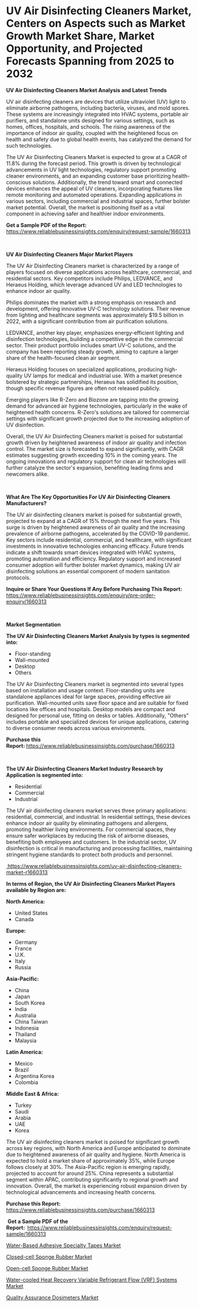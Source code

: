 <p><h1>UV Air Disinfecting Cleaners Market, Centers on Aspects such as Market Growth Market Share, Market Opportunity, and Projected Forecasts Spanning from 2025 to 2032</h1></p><p><strong>UV Air Disinfecting Cleaners Market Analysis and Latest Trends</strong></p>
<p><p>UV air disinfecting cleaners are devices that utilize ultraviolet (UV) light to eliminate airborne pathogens, including bacteria, viruses, and mold spores. These systems are increasingly integrated into HVAC systems, portable air purifiers, and standalone units designed for various settings, such as homes, offices, hospitals, and schools. The rising awareness of the importance of indoor air quality, coupled with the heightened focus on health and safety due to global health events, has catalyzed the demand for such technologies.</p><p>The UV Air Disinfecting Cleaners Market is expected to grow at a CAGR of 11.8% during the forecast period. This growth is driven by technological advancements in UV light technologies, regulatory support promoting cleaner environments, and an expanding customer base prioritizing health-conscious solutions. Additionally, the trend toward smart and connected devices enhances the appeal of UV cleaners, incorporating features like remote monitoring and automated operations. Expanding applications in various sectors, including commercial and industrial spaces, further bolster market potential. Overall, the market is positioning itself as a vital component in achieving safer and healthier indoor environments.</p></p>
<p><strong>Get a Sample PDF of the Report:&nbsp;</strong> <a href="https://www.reliablebusinessinsights.com/enquiry/request-sample/1660313?utm_campaign=60&utm_medium=2&utm_source=Github&utm_content=ia&utm_term=29032025&utm_id=uv-air-disinfecting-cleaners">https://www.reliablebusinessinsights.com/enquiry/request-sample/1660313</a></p>
<p>&nbsp;</p>
<p><strong>UV Air Disinfecting Cleaners Major Market Players</strong></p>
<p><p>The UV Air Disinfecting Cleaners market is characterized by a range of players focused on diverse applications across healthcare, commercial, and residential sectors. Key competitors include Philips, LEDVANCE, and Heraeus Holding, which leverage advanced UV and LED technologies to enhance indoor air quality. </p><p>Philips dominates the market with a strong emphasis on research and development, offering innovative UV-C technology solutions. Their revenue from lighting and healthcare segments was approximately $19.5 billion in 2022, with a significant contribution from air purification solutions.</p><p>LEDVANCE, another key player, emphasizes energy-efficient lighting and disinfection technologies, building a competitive edge in the commercial sector. Their product portfolio includes smart UV-C solutions, and the company has been reporting steady growth, aiming to capture a larger share of the health-focused clean air segment.</p><p>Heraeus Holding focuses on specialized applications, producing high-quality UV lamps for medical and industrial use. With a market presence bolstered by strategic partnerships, Heraeus has solidified its position, though specific revenue figures are often not released publicly. </p><p>Emerging players like R-Zero and Biozone are tapping into the growing demand for advanced air hygiene technologies, particularly in the wake of heightened health concerns. R-Zero's solutions are tailored for commercial settings with significant growth projected due to the increasing adoption of UV disinfection.</p><p>Overall, the UV Air Disinfecting Cleaners market is poised for substantial growth driven by heightened awareness of indoor air quality and infection control. The market size is forecasted to expand significantly, with CAGR estimates suggesting growth exceeding 10% in the coming years. The ongoing innovations and regulatory support for clean air technologies will further catalyze the sector's expansion, benefiting leading firms and newcomers alike.</p></p>
<p>&nbsp;</p>
<p><strong>What Are The Key Opportunities For UV Air Disinfecting Cleaners Manufacturers?</strong></p>
<p><p>The UV air disinfecting cleaners market is poised for substantial growth, projected to expand at a CAGR of 15% through the next five years. This surge is driven by heightened awareness of air quality and the increasing prevalence of airborne pathogens, accelerated by the COVID-19 pandemic. Key sectors include residential, commercial, and healthcare, with significant investments in innovative technologies enhancing efficacy. Future trends indicate a shift towards smart devices integrated with HVAC systems, promoting automation and efficiency. Regulatory support and increased consumer adoption will further bolster market dynamics, making UV air disinfecting solutions an essential component of modern sanitation protocols.</p></p>
<p><strong>Inquire or Share Your Questions If Any Before Purchasing This Report:</strong> <a href="https://www.reliablebusinessinsights.com/enquiry/pre-order-enquiry/1660313?utm_campaign=60&utm_medium=2&utm_source=Github&utm_content=ia&utm_term=29032025&utm_id=uv-air-disinfecting-cleaners">https://www.reliablebusinessinsights.com/enquiry/pre-order-enquiry/1660313</a></p>
<p>&nbsp;</p>
<p><strong>Market Segmentation</strong></p>
<p><strong>The UV Air Disinfecting Cleaners Market Analysis by types is segmented into:</strong></p>
<p><ul><li>Floor-standing</li><li>Wall-mounted</li><li>Desktop</li><li>Others</li></ul></p>
<p><p>The UV Air Disinfecting Cleaners market is segmented into several types based on installation and usage context. Floor-standing units are standalone appliances ideal for large spaces, providing effective air purification. Wall-mounted units save floor space and are suitable for fixed locations like offices and hospitals. Desktop models are compact and designed for personal use, fitting on desks or tables. Additionally, "Others" includes portable and specialized devices for unique applications, catering to diverse consumer needs across various environments.</p></p>
<p><strong>Purchase this Report:&nbsp;</strong><a href="https://www.reliablebusinessinsights.com/purchase/1660313?utm_campaign=60&utm_medium=2&utm_source=Github&utm_content=ia&utm_term=29032025&utm_id=uv-air-disinfecting-cleaners">https://www.reliablebusinessinsights.com/purchase/1660313</a></p>
<p>&nbsp;</p>
<p><strong>The UV Air Disinfecting Cleaners Market Industry Research by Application is segmented into:</strong></p>
<p><ul><li>Residential</li><li>Commercial</li><li>Industrial</li></ul></p>
<p><p>The UV air disinfecting cleaners market serves three primary applications: residential, commercial, and industrial. In residential settings, these devices enhance indoor air quality by eliminating pathogens and allergens, promoting healthier living environments. For commercial spaces, they ensure safer workplaces by reducing the risk of airborne diseases, benefiting both employees and customers. In the industrial sector, UV disinfection is critical in manufacturing and processing facilities, maintaining stringent hygiene standards to protect both products and personnel.</p></p>
<p><a href="https://www.reliablebusinessinsights.com/uv-air-disinfecting-cleaners-market-r1660313?utm_campaign=60&utm_medium=2&utm_source=Github&utm_content=ia&utm_term=29032025&utm_id=uv-air-disinfecting-cleaners">&nbsp;https://www.reliablebusinessinsights.com/uv-air-disinfecting-cleaners-market-r1660313</a></p>
<p><strong>In terms of Region, the UV Air Disinfecting Cleaners Market Players available by Region are:</strong></p>
<p>
    <p> <strong> North America: </strong>
        <ul>
            <li>United States</li>
            <li>Canada</li>
        </ul>
        </p> 
    <p> <strong> Europe: </strong>
        <ul>
            <li>Germany</li>
            <li>France</li>
            <li>U.K.</li>
            <li>Italy</li>
            <li>Russia</li>
        </ul>
        </p> 
    <p> <strong> Asia-Pacific: </strong>
        <ul>
            <li>China</li>
            <li>Japan</li>
            <li>South Korea</li>
            <li>India</li>
            <li>Australia</li>
            <li>China Taiwan</li>
            <li>Indonesia</li>
            <li>Thailand</li>
            <li>Malaysia</li>
        </ul>
        </p> 
    <p> <strong> Latin America: </strong>
        <ul>
            <li>Mexico</li>
            <li>Brazil</li>
            <li>Argentina Korea</li>
            <li>Colombia</li>
        </ul>
        </p> 
    <p> <strong> Middle East & Africa: </strong>
        <ul>
            <li>Turkey</li>
            <li>Saudi</li>
            <li>Arabia</li>
            <li>UAE</li>
            <li>Korea</li>
        </ul>
    </p>
    </p>
<p><p>The UV air disinfecting cleaners market is poised for significant growth across key regions, with North America and Europe anticipated to dominate due to heightened awareness of air quality and hygiene. North America is expected to hold a market share of approximately 35%, while Europe follows closely at 30%. The Asia-Pacific region is emerging rapidly, projected to account for around 25%. China represents a substantial segment within APAC, contributing significantly to regional growth and innovation. Overall, the market is experiencing robust expansion driven by technological advancements and increasing health concerns.</p></p>
<p><strong>Purchase this Report: </strong><a href="https://www.reliablebusinessinsights.com/purchase/1660313?utm_campaign=60&utm_medium=2&utm_source=Github&utm_content=ia&utm_term=29032025&utm_id=uv-air-disinfecting-cleaners">https://www.reliablebusinessinsights.com/purchase/1660313</a></p>
<p>&nbsp;<strong>Get a Sample PDF of the Report:&nbsp;&nbsp;</strong><a href="https://www.reliablebusinessinsights.com/enquiry/request-sample/1660313?utm_campaign=60&utm_medium=2&utm_source=Github&utm_content=ia&utm_term=29032025&utm_id=uv-air-disinfecting-cleaners">https://www.reliablebusinessinsights.com/enquiry/request-sample/1660313</a></p>
<p><strong></strong></p>
<p><p><a href="https://github.com/alrogikrosa/Market-Research-Report-List-1/blob/main/water-based-adhesive-specialty-tapes-market.md?utm_campaign=60&utm_medium=2&utm_source=Github&utm_content=ia&utm_term=29032025&utm_id=uv-air-disinfecting-cleaners">Water-Based Adhesive Specialty Tapes Market</a></p><p><a href="https://github.com/mynaoanes/Market-Research-Report-List-1/blob/main/closed-cell-sponge-rubber-market.md?utm_campaign=60&utm_medium=2&utm_source=Github&utm_content=ia&utm_term=29032025&utm_id=uv-air-disinfecting-cleaners">Closed-cell Sponge Rubber Market</a></p><p><a href="https://github.com/puhakhommabh/Market-Research-Report-List-1/blob/main/open-cell-sponge-rubber-market.md?utm_campaign=60&utm_medium=2&utm_source=Github&utm_content=ia&utm_term=29032025&utm_id=uv-air-disinfecting-cleaners">Open-cell Sponge Rubber Market</a></p><p><a href="https://github.com/borknyberg/Market-Research-Report-List-1/blob/main/water-cooled-heat-recovery-variable-refrigerant-flow-vrf-systems-market.md?utm_campaign=60&utm_medium=2&utm_source=Github&utm_content=ia&utm_term=29032025&utm_id=uv-air-disinfecting-cleaners">Water-cooled Heat Recovery Variable Refrigerant Flow (VRF) Systems Market</a></p><p><a href="https://github.com/coricnzati/Market-Research-Report-List-1/blob/main/quality-assurance-dosimeters-market.md?utm_campaign=60&utm_medium=2&utm_source=Github&utm_content=ia&utm_term=29032025&utm_id=uv-air-disinfecting-cleaners">Quality Assurance Dosimeters Market</a></p></p>